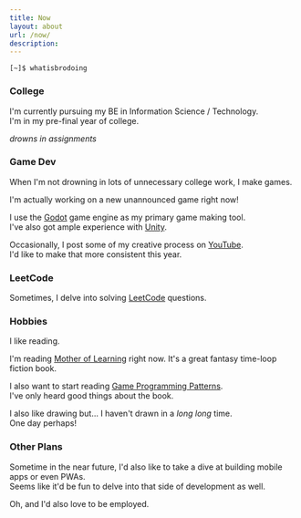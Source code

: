 ```yaml
---
title: Now
layout: about
url: /now/
description: 
---
```


`[~]$ whatisbrodoing`

### College

I'm currently pursuing my BE in Information Science / Technology.\
I'm in my pre-final year of college.

*drowns in assignments*

### Game Dev

When I'm not drowning in lots of unnecessary college work, I make games.

I'm actually working on a new unannounced game right now!

I use the [Godot](https://godotengine.org/) game engine as my primary game making tool.\
I've also got ample experience with [Unity](https://unity.com/).

Occasionally, I post some of my creative process on [YouTube](https://www.youtube.com/@TheLetterIsH/).\
I'd like to make that more consistent this year.

### LeetCode

Sometimes, I delve into solving [LeetCode](https://leetcode.com/TheLetterIsH/) questions.

### Hobbies

I like reading.

I'm reading [Mother of Learning](https://www.royalroad.com/fiction/21220/mother-of-learning) right now. It's a great fantasy time-loop fiction book.

I also want to start reading [Game Programming Patterns](https://gameprogrammingpatterns.com/).\
I've only heard good things about the book.

I also like drawing but... I haven't drawn in a *long long* time.\
One day perhaps!

### Other Plans

Sometime in the near future, I'd also like to take a dive at building mobile apps or even PWAs.\
Seems like it'd be fun to delve into that side of development as well.

Oh, and I'd also love to be employed.